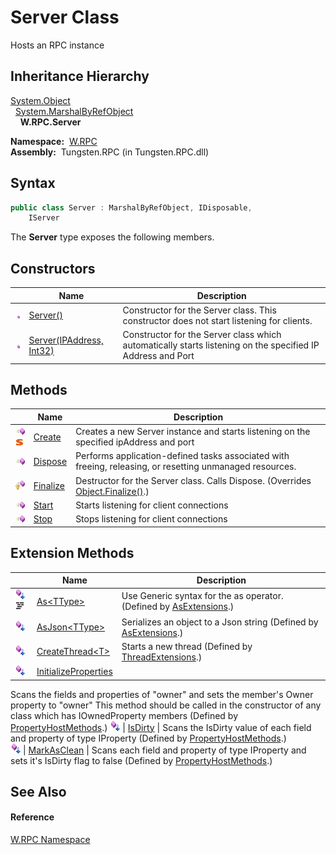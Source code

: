 Server Class
============
  Hosts an RPC instance


Inheritance Hierarchy
---------------------
[System.Object][1]  
  [System.MarshalByRefObject][2]  
    **W.RPC.Server**  

  **Namespace:**  [W.RPC][3]  
  **Assembly:**  Tungsten.RPC (in Tungsten.RPC.dll)

Syntax
------

```csharp
public class Server : MarshalByRefObject, IDisposable, 
	IServer
```

The **Server** type exposes the following members.


Constructors
------------

                 | Name                          | Description                                                                                                
---------------- | ----------------------------- | ---------------------------------------------------------------------------------------------------------- 
![Public method] | [Server()][4]                 | Constructor for the Server class. This constructor does not start listening for clients.                   
![Public method] | [Server(IPAddress, Int32)][5] | Constructor for the Server class which automatically starts listening on the specified IP Address and Port 


Methods
-------

                                 | Name          | Description                                                                                              
-------------------------------- | ------------- | -------------------------------------------------------------------------------------------------------- 
![Public method]![Static member] | [Create][6]   | Creates a new Server instance and starts listening on the specified ipAddress and port                   
![Public method]                 | [Dispose][7]  | Performs application-defined tasks associated with freeing, releasing, or resetting unmanaged resources. 
![Protected method]              | [Finalize][8] | Destructor for the Server class. Calls Dispose. (Overrides [Object.Finalize()][9].)                      
![Public method]                 | [Start][10]   | Starts listening for client connections                                                                  
![Public method]                 | [Stop][11]    | Stops listening for client connections                                                                   


Extension Methods
-----------------

                                          | Name                       | Description                                                                                                                                                                                                                      
----------------------------------------- | -------------------------- | -------------------------------------------------------------------------------------------------------------------------------------------------------------------------------------------------------------------------------- 
![Public Extension Method]![Code example] | [As&lt;TType>][12]         | Use Generic syntax for the as operator. (Defined by [AsExtensions][13].)                                                                                                                                                         
![Public Extension Method]                | [AsJson&lt;TType>][14]     | Serializes an object to a Json string (Defined by [AsExtensions][13].)                                                                                                                                                           
![Public Extension Method]                | [CreateThread&lt;T>][15]   | Starts a new thread (Defined by [ThreadExtensions][16].)                                                                                                                                                                         
![Public Extension Method]                | [InitializeProperties][17] | 
Scans the fields and properties of "owner" and sets the member's Owner property to "owner" This method should be called in the constructor of any class which has IOwnedProperty members
 (Defined by [PropertyHostMethods][18].) 
![Public Extension Method]                | [IsDirty][19]              | 
Scans the IsDirty value of each field and property of type IProperty
 (Defined by [PropertyHostMethods][18].)                                                                                                                 
![Public Extension Method]                | [MarkAsClean][20]          | 
Scans each field and property of type IProperty and sets it's IsDirty flag to false
 (Defined by [PropertyHostMethods][18].)                                                                                                  


See Also
--------

#### Reference
[W.RPC Namespace][3]  

[1]: http://msdn.microsoft.com/en-us/library/e5kfa45b
[2]: http://msdn.microsoft.com/en-us/library/w4302s1f
[3]: ../README.md
[4]: _ctor.md
[5]: _ctor_1.md
[6]: Create.md
[7]: Dispose.md
[8]: Finalize.md
[9]: http://msdn.microsoft.com/en-us/library/4k87zsw7
[10]: Start.md
[11]: Stop.md
[12]: ../../W/AsExtensions/As__1.md
[13]: ../../W/AsExtensions/README.md
[14]: ../../W/AsExtensions/AsJson__1.md
[15]: ../../W.Threading/ThreadExtensions/CreateThread__1.md
[16]: ../../W.Threading/ThreadExtensions/README.md
[17]: ../../W/PropertyHostMethods/InitializeProperties.md
[18]: ../../W/PropertyHostMethods/README.md
[19]: ../../W/PropertyHostMethods/IsDirty.md
[20]: ../../W/PropertyHostMethods/MarkAsClean.md
[21]: ../../_icons/Help.png
[Public method]: ../../_icons/pubmethod.gif "Public method"
[Static member]: ../../_icons/static.gif "Static member"
[Protected method]: ../../_icons/protmethod.gif "Protected method"
[Public Extension Method]: ../../_icons/pubextension.gif "Public Extension Method"
[Code example]: ../../_icons/CodeExample.png "Code example"